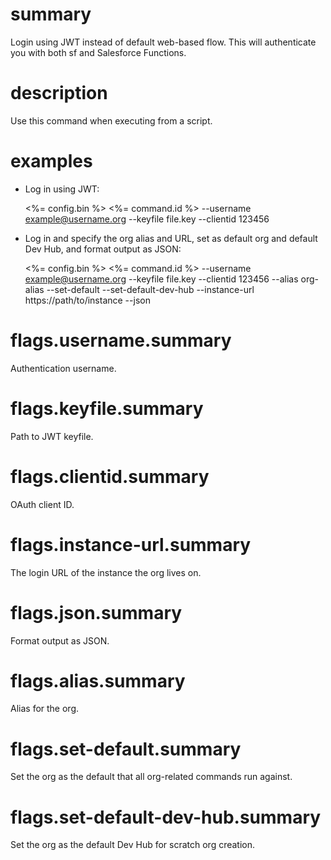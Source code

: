 # summary

Login using JWT instead of default web-based flow. This will authenticate you with both sf and Salesforce Functions.

# description

Use this command when executing from a script.

# examples

- Log in using JWT:

  <%= config.bin %> <%= command.id %> --username example@username.org --keyfile file.key --clientid 123456

- Log in and specify the org alias and URL, set as default org and default Dev Hub, and format output as JSON:

  <%= config.bin %> <%= command.id %> --username example@username.org --keyfile file.key --clientid 123456 --alias org-alias --set-default --set-default-dev-hub --instance-url https://path/to/instance --json

# flags.username.summary

Authentication username.

# flags.keyfile.summary

Path to JWT keyfile.

# flags.clientid.summary

OAuth client ID.

# flags.instance-url.summary

The login URL of the instance the org lives on.

# flags.json.summary

Format output as JSON.

# flags.alias.summary

Alias for the org.

# flags.set-default.summary

Set the org as the default that all org-related commands run against.

# flags.set-default-dev-hub.summary

Set the org as the default Dev Hub for scratch org creation.
